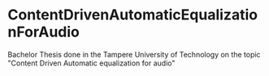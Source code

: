 # ContentDrivenAutomaticEqualizationForAudio
Bachelor Thesis done in the Tampere University of Technology on the topic "Content Driven Automatic equalization for audio"
